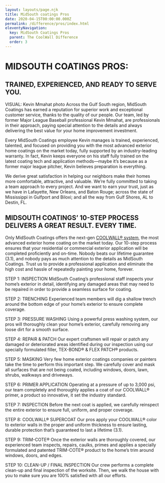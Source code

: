```yaml
---
layout: layouts/page.njk
title: MidSouth coatings Pros
date: 2020-04-15T00:00:00.000Z
permalink: /difference/pros/index.html
eleventyNavigation:
  key: MidSouth Coatings Pros
  parent: The CoolWall Difference
  order: 3
---
```


# MIDSOUTH COATINGS PROS:

## TRAINED, EXPERIENCED, AND READY TO SERVE YOU.

VISUAL:	Kevin Mmahat photo
Across the Gulf South region, MidSouth Coatings has earned a reputation for superior work and exceptional customer service, thanks to the quality of our people. Our team, led by former Major League Baseball professional Kevin Mmahat, are professionals in their approach, paying special attention to the details and always delivering the best value for your home improvement investment.

Every MidSouth Coatings employee Kevin manages is trained, experienced, talented, and focused on providing you with the most advanced exterior home coatings on the market today, fully supported by an industry-leading warranty. In fact, Kevin keeps everyone on his staff fully trained on the latest coating tech and application methods—maybe it’s because as a former major league pitcher, Kevin believes preparation is everything.

We derive great satisfaction in helping our neighbors make their homes more comfortable, attractive, and valuable. We’re fully committed to taking a team approach to every project. And we want to earn your trust, just as we have in Lafayette, New Orleans, and Baton Rouge; across the state of Mississippi in Gulfport and Biloxi; and all the way from Gulf Shores, AL to Destin, FL. 


## MIDSOUTH COATINGS’ 10-STEP PROCESS DELIVERS A GREAT RESULT. EVERY TIME.

Only MidSouth Coatings offers the next-gen [COOLWALL&reg; system](/difference), the most advanced exterior home coating on the market today. Our 10-step process ensures that your residential or commercial exterior application will be completed proficiently and on-time. Nobody beats our lifetime guarantee (3.1), and nobody pays as much attention to the details as MidSouth Coatings. Trust us to provide a professional application and eliminate the high cost and hassle of repeatedly painting your home, forever. 

STEP 1: INSPECTION MidSouth Coating’s professional staff inspects your home’s exterior in detail, identifying any damaged areas that may need to be repaired in order to provide a seamless surface for coating.

STEP 2: TRENCHING Experienced team members will dig a shallow trench around the bottom edge of your home’s exterior to ensure complete coverage.

STEP 3: PRESSURE WASHING Using a powerful press washing system, our pros will thoroughly clean your home’s exterior, carefully removing any loose dirt for a smooth surface.

STEP 4: REPAIR & PATCH Our expert craftsmen will repair or patch any damaged or deteriorated areas identified during our inspection using our specially formulated filler, TEX-BOND&reg; & FLEX PATCH&reg; products.

STEP 5: MASKING Very few home exterior coatings companies or painters take the time to perform this important step. We carefully cover and mask all surfaces that are not being coated, including windows, doors, lawn, shrubs, walkways and driveways.

STEP 6: PRIMER APPLICATION Operating at a pressure of up to 3,000 psi, our team completely and thoroughly applies a coat of our COOLWALL&reg; primer, a product so innovative, it set the industry standard.

STEP 7: INSPECTION Before the next coat is applied, we carefully reinspect the entire exterior to ensure full, uniform, and proper coverage.

STEP 8: COOLWALL&reg; SUPERCOAT Our pros apply your COOLWALL&reg; color to exterior walls in the proper and uniform thickness to ensure lasting, durable protection that’s guaranteed to last a lifetime (3.1).

STEP 9: TRIM-COTE&reg; Once the exterior walls are thoroughly covered, our experienced team inspects, repairs, caulks, primes and applies a specially formulated and patented TRIM-COTE&reg; product to the home’s trim around windows, doors, and edges.

STEP 10: CLEAN-UP / FINAL INSPECTION Our crew performs a complete clean-up and final inspection of the worksite. Then, we walk the house with you to make sure you are 100% satisfied with all our efforts.
